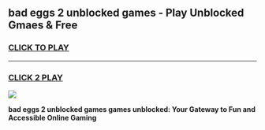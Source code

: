 
## bad eggs 2 unblocked games - Play Unblocked Gmaes & Free
<h3>
<a href="https://news.freeplayer.one?title=bad_eggs_2_unblocked_games&ref=23F">CLICK TO PLAY</a></h3>
<hr>

<h3>
<a href="https://news.freeplayer.one?title=bad_eggs_2_unblocked_games&ref=23F">CLICK 2 PLAY</a>
  
</h3>

<a href="https://news.freeplayer.one?title=bad_eggs_2_unblocked_games&ref=23F/"><img src="https://clearcache.store/games.png"></a>


**bad eggs 2 unblocked games games unblocked: Your Gateway to Fun and Accessible Online Gaming**
